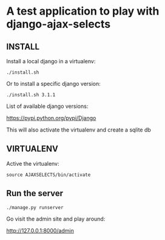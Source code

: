 
# A test application to play with django-ajax-selects


## INSTALL

Install a local django in a virtualenv:

    ./install.sh

Or to install a specific django version:

    ./install.sh 3.1.1

List of available django versions:

https://pypi.python.org/pypi/Django


This will also activate the virtualenv and create a sqlite db

## VIRTUALENV

Active the virtualenv:

    source AJAXSELECTS/bin/activate


## Run the server

    ./manage.py runserver

Go visit the admin site and play around:

http://127.0.0.1:8000/admin
